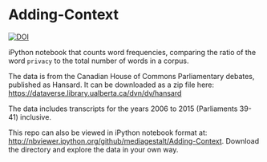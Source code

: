 # Adding-Context

[![DOI](https://zenodo.org/badge/33184524.svg)](https://zenodo.org/badge/latestdoi/33184524)

iPython notebook that counts word frequencies, comparing the ratio of the word `privacy` to the total number of words in a corpus. 

The data is from the Canadian House of Commons Parliamentary debates, published as Hansard. It can be downloaded as a zip file here: https://dataverse.library.ualberta.ca/dvn/dv/hansard

The data includes transcripts for the years 2006 to 2015 (Parliaments 39-41) inclusive. 

This repo can also be viewed in iPython notebook format at: http://nbviewer.ipython.org/github/mediagestalt/Adding-Context. Download the directory and explore the data in your own way.
